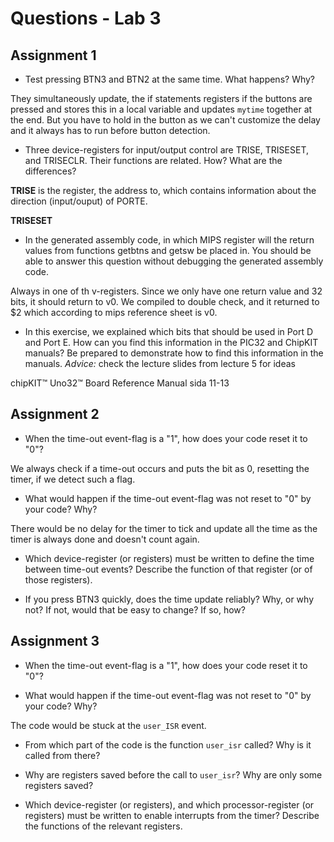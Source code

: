 # Questions - Lab 3

## Assignment 1

- Test pressing BTN3 and BTN2 at the same time. What happens? Why?

They simultaneously update, the if statements registers if the buttons are pressed and stores this in a local variable and updates ``mytime`` together at the end. But you have to hold in the button as we can't customize the delay and it always has to run before button detection.

- Three device-registers for input/output control are TRISE, TRISESET, and TRISECLR. Their functions are related. How? What are the differences?

**TRISE** is the register, the address to, which contains information about the direction (input/ouput) of PORTE.

**TRISESET** 


- In the generated assembly code, in which MIPS register will the return values from functions getbtns and getsw be placed in. You should be able to answer this question without debugging the generated assembly code. 

Always in one of th v-registers. Since we only have one return value and 32 bits, it should return to v0. We compiled to double check, and it returned to $2 which according to mips reference sheet is v0.


- In this exercise, we explained which bits that should be used in Port D and Port E. How can you find this information in the PIC32 and ChipKIT manuals? Be prepared to demonstrate how to find this information in the manuals. *Advice:* check the lecture slides from lecture 5 for ideas

chipKIT™ Uno32™ Board Reference Manual sida 11-13


## Assignment 2
- When the time-out event-flag is a "1", how does your code reset it to "0"?

We always check if a time-out occurs and puts the bit as 0, resetting the timer, if we detect such a flag.

- What would happen if the time-out event-flag was not reset to "0" by your code? Why?

There would be no delay for the timer to tick and update all the time as the timer is always done and doesn't count again.

- Which device-register (or registers) must be written to define the time between time-out events? Describe the function of that register (or of those registers).


- If you press BTN3 quickly, does the time update reliably? Why, or why not? If not, would that be easy to change? If so, how?



## Assignment 3
- When the time-out event-flag is a "1", how does your code reset it to "0"?


- What would happen if the time-out event-flag was not reset to "0" by your code? Why?

The code would be stuck at the ``user_ISR`` event.

- From which part of the code is the function ``user_isr`` called? Why is it called from there?



- Why are registers saved before the call to ``user_isr``? Why are only some registers saved?


- Which device-register (or registers), and which processor-register (or registers) must be written to enable interrupts from the timer? Describe the functions of the relevant registers.
